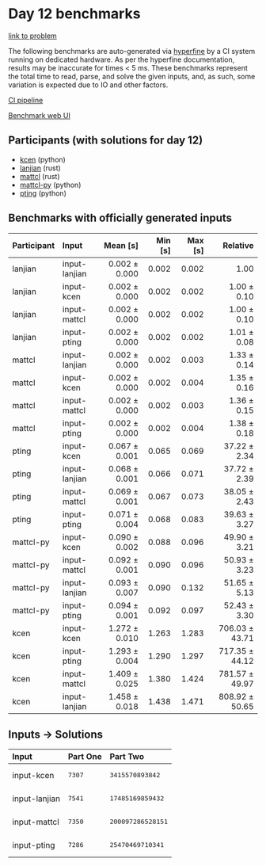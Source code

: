 # Day 12 benchmarks

[link to problem](https://adventofcode.com/2023/day/12)

The following benchmarks are auto-generated via
[hyperfine](https://github.com/sharkdp/hyperfine) by a CI system running on
dedicated hardware. As per the hyperfine documentation, results may be
inaccurate for times < 5 ms. These benchmarks represent the total time to read,
parse, and solve the given inputs, and, as such, some variation is expected due
to IO and other factors.

[CI pipeline](http://ci.papercode.net:8080/teams/main/pipelines/aoc2023)

[Benchmark web UI](https://aoc.ancalagon.black)


## Participants (with solutions for day 12)

- [kcen](https://github.com/kcen/aoc2023) (python)
- [lanjian](https://github.com/lanjian/aoc-2023) (rust)
- [mattcl](https://github.com/mattcl/aoc2023) (rust)
- [mattcl-py](https://github.com/mattcl/aoc2023-py) (python)
- [pting](https://github.com/pting/aoc2023) (python)


## Benchmarks with officially generated inputs

| Participant | Input | Mean [s] | Min [s] | Max [s] | Relative |
|:---|:---|---:|---:|---:|---:|
| lanjian | input-lanjian | 0.002 ± 0.000 | 0.002 | 0.002 | 1.00 |
| lanjian | input-kcen | 0.002 ± 0.000 | 0.002 | 0.002 | 1.00 ± 0.10 |
| lanjian | input-mattcl | 0.002 ± 0.000 | 0.002 | 0.002 | 1.00 ± 0.10 |
| lanjian | input-pting | 0.002 ± 0.000 | 0.002 | 0.002 | 1.01 ± 0.08 |
| mattcl | input-lanjian | 0.002 ± 0.000 | 0.002 | 0.003 | 1.33 ± 0.14 |
| mattcl | input-kcen | 0.002 ± 0.000 | 0.002 | 0.004 | 1.35 ± 0.16 |
| mattcl | input-mattcl | 0.002 ± 0.000 | 0.002 | 0.003 | 1.36 ± 0.15 |
| mattcl | input-pting | 0.002 ± 0.000 | 0.002 | 0.004 | 1.38 ± 0.18 |
| pting | input-kcen | 0.067 ± 0.001 | 0.065 | 0.069 | 37.22 ± 2.34 |
| pting | input-lanjian | 0.068 ± 0.001 | 0.066 | 0.071 | 37.72 ± 2.39 |
| pting | input-mattcl | 0.069 ± 0.001 | 0.067 | 0.073 | 38.05 ± 2.43 |
| pting | input-pting | 0.071 ± 0.004 | 0.068 | 0.083 | 39.63 ± 3.27 |
| mattcl-py | input-kcen | 0.090 ± 0.002 | 0.088 | 0.096 | 49.90 ± 3.21 |
| mattcl-py | input-mattcl | 0.092 ± 0.001 | 0.090 | 0.096 | 50.93 ± 3.23 |
| mattcl-py | input-lanjian | 0.093 ± 0.007 | 0.090 | 0.132 | 51.65 ± 5.13 |
| mattcl-py | input-pting | 0.094 ± 0.001 | 0.092 | 0.097 | 52.43 ± 3.30 |
| kcen | input-kcen | 1.272 ± 0.010 | 1.263 | 1.283 | 706.03 ± 43.71 |
| kcen | input-pting | 1.293 ± 0.004 | 1.290 | 1.297 | 717.35 ± 44.12 |
| kcen | input-mattcl | 1.409 ± 0.025 | 1.380 | 1.424 | 781.57 ± 49.97 |
| kcen | input-lanjian | 1.458 ± 0.018 | 1.438 | 1.471 | 808.92 ± 50.65 |


## Inputs -> Solutions

| Input | Part One | Part Two |
|:---|:---|:---|
|input-kcen|<pre>7307</pre>|<pre>3415570893842</pre>|
|input-lanjian|<pre>7541</pre>|<pre>17485169859432</pre>|
|input-mattcl|<pre>7350</pre>|<pre>200097286528151</pre>|
|input-pting|<pre>7286</pre>|<pre>25470469710341</pre>|
